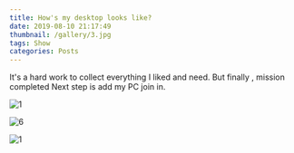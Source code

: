 ```yaml
---
title: How's my desktop looks like?
date: 2019-08-10 21:17:49
thumbnail: /gallery/3.jpg
tags: Show
categories: Posts
---
```


It's a hard work to collect everything I liked and need.
But finally , mission completed
Next step is add my PC join in.

![1](IMG_0200.jpg)

![6](WechatIMG1.jpeg)

![1](IMG_0208.jpg)
